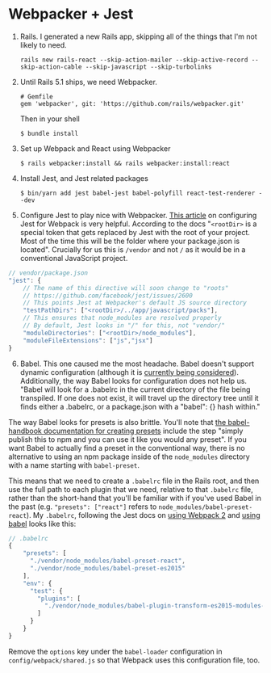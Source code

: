 # Webpacker + Jest

 1. Rails. I generated a new Rails app, skipping all of the things that I'm not likely to need.

        rails new rails-react --skip-action-mailer --skip-active-record --skip-action-cable --skip-javascript --skip-turbolinks

 2. Until Rails 5.1 ships, we need Webpacker.

        # Gemfile
        gem 'webpacker', git: 'https://github.com/rails/webpacker.git'

    Then in your shell

        $ bundle install

 3. Set up Webpack and React using Webpacker

        $ rails webpacker:install && rails webpacker:install:react

 4. Install Jest, and Jest related packages

        $ bin/yarn add jest babel-jest babel-polyfill react-test-renderer --dev

 5. Configure Jest to play nice with Webpacker. [This article][1] on configuring Jest for Webpack is very helpful. According to the docs "`<rootDir>` is a special token that gets replaced by Jest with the root of your project. Most of the time this will be the folder where your package.json is located". Crucially for us this is `/vendor` and not `/` as it would be in a conventional JavaScript project.

  ```javascript
  // vendor/package.json
  "jest": {
      // The name of this directive will soon change to "roots"
      // https://github.com/facebook/jest/issues/2600
      // This points Jest at Webpacker's default JS source directory
      "testPathDirs": ["<rootDir>/../app/javascript/packs"],
      // This ensures that node_modules are resolved properly
      // By default, Jest looks in "/" for this, not "vendor/"
      "moduleDirectories": ["<rootDir>/node_modules"],
      "moduleFileExtensions": ["js","jsx"]
  }
  ```

 6. Babel. This one caused me the most headache. Babel doesn't support dynamic configuration (although it is [currently being considered][2]). Additionally, the way Babel looks for configuration does not help us. "Babel will look for a .babelrc in the current directory of the file being transpiled. If one does not exist, it will travel up the directory tree until it finds either a .babelrc, or a package.json with a "babel": {} hash within."

  The way Babel looks for presets is also brittle. You'll note that [the babel-handbook documentation for creating presets][3] include the step "simply publish this to npm and you can use it like you would any preset". If you want Babel to actually find a preset in the conventional way, there is no alternative to using an npm package inside of the `node_modules` directory with a name starting with `babel-preset`.

  This means that we need to create a `.babelrc` file in the Rails root, and then use the full path to each plugin that we need, relative to that `.babelrc` file, rather than the short-hand that you'll be familiar with if you've used Babel in the past (e.g. `"presets": ["react"]` refers to `node_modules/babel-preset-react`). My `.babelrc`, following the Jest docs on [using Webpack 2](https://facebook.github.io/jest/docs/webpack.html#using-with-webpack-2) and [using babel](http://facebook.github.io/jest/docs/getting-started.html#using-babel) looks like this:

  ```javascript
  // .babelrc
  {
      "presets": [
        "./vendor/node_modules/babel-preset-react",
        "./vendor/node_modules/babel-preset-es2015"
      ],
      "env": {
        "test": {
          "plugins": [
            "./vendor/node_modules/babel-plugin-transform-es2015-modules-commonjs"
          ]
        }
      }
  }
  ```
  Remove the `options` key under the `babel-loader` configuration in `config/webpack/shared.js` so that Webpack uses this configuration file, too.

[1]: https://facebook.github.io/jest/docs/webpack.html
[2]: https://github.com/babel/babel/pull/4892
[3]: https://github.com/thejameskyle/babel-handbook/blob/master/translations/en/user-handbook.md#making-your-own-preset
